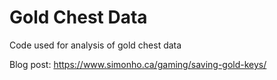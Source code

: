 # Gold Chest Data

Code used for analysis of gold chest data

Blog post: https://www.simonho.ca/gaming/saving-gold-keys/
